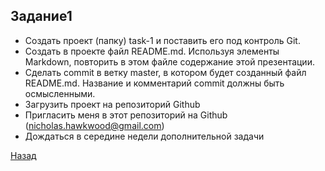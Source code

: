 ## Задание1

* Создать проект (папку) task-1 и поставить его под контроль Git.
* Создать в проекте файл README.md. Используя элементы
Markdown, повторить в этом файле содержание этой презентации.
* Сделать commit в ветку master, в котором будет созданный файл
README.md. Название и комментарий commit должны быть
осмысленными.
* Загрузить проект на репозиторий Github
* Пригласить меня в этот репозиторий на Github 
(nicholas.hawkwood@gmail.com)
* Дождаться в середине недели дополнительной задачи

[Назад](READMI-9.md)
